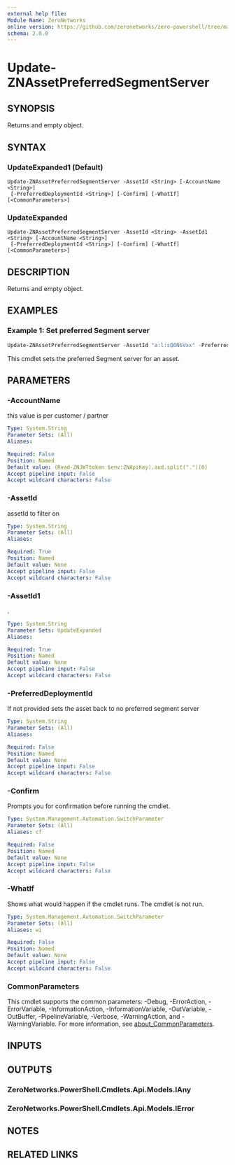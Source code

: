 ```yaml
---
external help file:
Module Name: ZeroNetworks
online version: https://github.com/zeronetworks/zero-powershell/tree/master/src/help/zeronetworks/update-znassetpreferredsegmentserver
schema: 2.0.0
---
```


# Update-ZNAssetPreferredSegmentServer

## SYNOPSIS
Returns and empty object.

## SYNTAX

### UpdateExpanded1 (Default)
```
Update-ZNAssetPreferredSegmentServer -AssetId <String> [-AccountName <String>]
 [-PreferredDeploymentId <String>] [-Confirm] [-WhatIf] [<CommonParameters>]
```

### UpdateExpanded
```
Update-ZNAssetPreferredSegmentServer -AssetId <String> -AssetId1 <String> [-AccountName <String>]
 [-PreferredDeploymentId <String>] [-Confirm] [-WhatIf] [<CommonParameters>]
```

## DESCRIPTION
Returns and empty object.

## EXAMPLES

### Example 1: Set preferred Segment server
```powershell
Update-ZNAssetPreferredSegmentServer -AssetId "a:l:sQON6Vxx" -PreferredDeploymentId f56dd59d-ab65-45ed-871c-b6c0742db568
```

This cmdlet sets the preferred Segment server for an asset.

## PARAMETERS

### -AccountName
this value is per customer / partner

```yaml
Type: System.String
Parameter Sets: (All)
Aliases:

Required: False
Position: Named
Default value: (Read-ZNJWTtoken $env:ZNApiKey).aud.split(".")[0]
Accept pipeline input: False
Accept wildcard characters: False
```

### -AssetId
assetId to filter on

```yaml
Type: System.String
Parameter Sets: (All)
Aliases:

Required: True
Position: Named
Default value: None
Accept pipeline input: False
Accept wildcard characters: False
```

### -AssetId1
.

```yaml
Type: System.String
Parameter Sets: UpdateExpanded
Aliases:

Required: True
Position: Named
Default value: None
Accept pipeline input: False
Accept wildcard characters: False
```

### -PreferredDeploymentId
If not provided sets the asset back to no preferred segment server

```yaml
Type: System.String
Parameter Sets: (All)
Aliases:

Required: False
Position: Named
Default value: None
Accept pipeline input: False
Accept wildcard characters: False
```

### -Confirm
Prompts you for confirmation before running the cmdlet.

```yaml
Type: System.Management.Automation.SwitchParameter
Parameter Sets: (All)
Aliases: cf

Required: False
Position: Named
Default value: None
Accept pipeline input: False
Accept wildcard characters: False
```

### -WhatIf
Shows what would happen if the cmdlet runs.
The cmdlet is not run.

```yaml
Type: System.Management.Automation.SwitchParameter
Parameter Sets: (All)
Aliases: wi

Required: False
Position: Named
Default value: None
Accept pipeline input: False
Accept wildcard characters: False
```

### CommonParameters
This cmdlet supports the common parameters: -Debug, -ErrorAction, -ErrorVariable, -InformationAction, -InformationVariable, -OutVariable, -OutBuffer, -PipelineVariable, -Verbose, -WarningAction, and -WarningVariable. For more information, see [about_CommonParameters](http://go.microsoft.com/fwlink/?LinkID=113216).

## INPUTS

## OUTPUTS

### ZeroNetworks.PowerShell.Cmdlets.Api.Models.IAny

### ZeroNetworks.PowerShell.Cmdlets.Api.Models.IError

## NOTES

## RELATED LINKS

